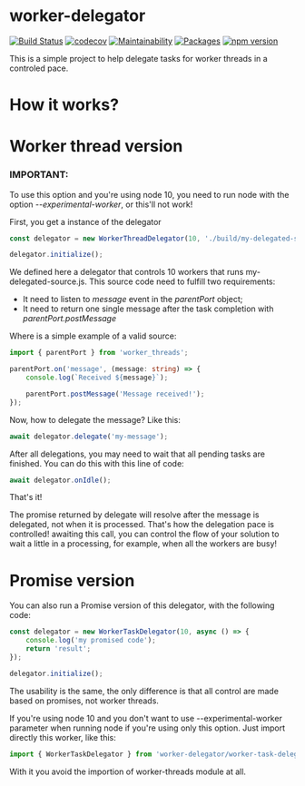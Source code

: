 # worker-delegator

[![Build Status](https://travis-ci.com/Farenheith/worker-delegator.svg?branch=master)](https://travis-ci.com/Farenheith/worker-delegator)
[![codecov](https://codecov.io/gh/Farenheith/worker-delegator/branch/master/graph/badge.svg)](https://codecov.io/gh/Farenheith/worker-delegator)
[![Maintainability](https://api.codeclimate.com/v1/badges/d60f70425ca98939aacf/maintainability)](https://codeclimate.com/github/Farenheith/worker-delegator/maintainability)
[![Packages](https://david-dm.org/Farenheith/worker-delegator.svg)](https://david-dm.org/Farenheith/worker-delegator)
[![npm version](https://badge.fury.io/js/worker-delegator.svg)](https://badge.fury.io/js/worker-delegator)

This is a simple project to help delegate tasks for worker threads in a controled pace.

# How it works?

# Worker thread version

### IMPORTANT:
To use this option and you're using node 10, you need to run node with the option *--experimental-worker*, or this'll not work!

First, you get a instance of the delegator

```TypeScript
const delegator = new WorkerThreadDelegator(10, './build/my-delegated-source.js');

delegator.initialize();
```

We defined here a delegator that controls 10 workers that runs my-delegated-source.js.
This source code need to fulfill two requirements:
* It need to listen to *message* event in the *parentPort* object;
* It need to return one single message after the task completion with *parentPort.postMessage*

Where is a simple example of a valid source:

```TypeScript
import { parentPort } from 'worker_threads';

parentPort.on('message', (message: string) => {
    console.log(`Received ${message}`);

    parentPort.postMessage('Message received!');
});
```

Now, how to delegate the message? Like this:

```TypeScript
await delegator.delegate('my-message');
```

After all delegations, you may need to wait that all pending tasks are finished. You can do this with this line of code:

```TypeScript
await delegator.onIdle();
```

That's it!

The promise returned by delegate will resolve after the message is delegated, not when it is processed. That's how the delegation pace is controlled! awaiting this call, you can control the flow of your solution to wait a little in a processing, for example, when all the workers are busy!

# Promise version

You can also run a Promise version of this delegator, with the following code:
```TypeScript
const delegator = new WorkerTaskDelegator(10, async () => {
    console.log('my promised code');
    return 'result';
});

delegator.initialize();
```

The usability is the same, the only difference is that all control are made based on promises, not worker threads.

If you're using node 10 and you don't want to use --experimental-worker parameter when running node if you're using only this option. Just import directly this worker, like this:

```TypeScript
import { WorkerTaskDelegator } from 'worker-delegator/worker-task-delegator';
```

With it you avoid the importion of worker-threads module at all.
